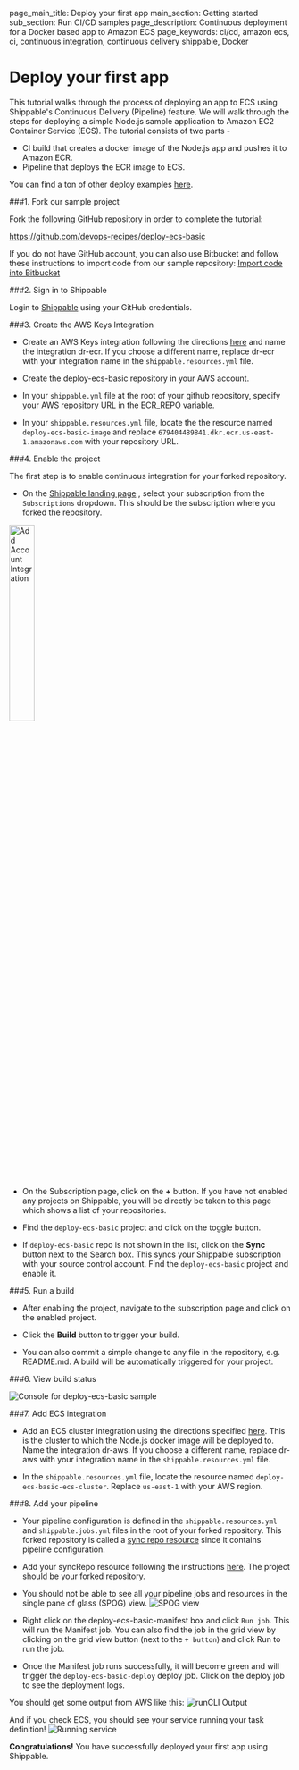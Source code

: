 page_main_title: Deploy your first app
main_section: Getting started
sub_section: Run CI/CD samples
page_description: Continuous deployment for a Docker based app to Amazon ECS
page_keywords: ci/cd, amazon ecs, ci, continuous integration, continuous delivery shippable, Docker

# Deploy your first app

This tutorial walks through the process of deploying an app to ECS using Shippable's Continuous Delivery (Pipeline) feature.
We will walk through the steps for deploying a simple Node.js sample application to Amazon EC2 Container Service (ECS). The
tutorial consists of two parts -
* CI build that creates a docker image of the Node.js app and pushes it to Amazon ECR.
* Pipeline that deploys the ECR image to ECS.

You can find a ton of other deploy examples [here](/deploy/why-deploy/).

###1. Fork our sample project

Fork the following GitHub repository in order to complete the tutorial:

<https://github.com/devops-recipes/deploy-ecs-basic>

If you do not have GitHub account, you can also use Bitbucket and follow these instructions to import code from our sample repository: [Import code into Bitbucket](https://confluence.atlassian.com/bitbucket/import-or-convert-code-from-an-existing-tool-795937450.html)

###2. Sign in to Shippable

Login to [Shippable](http://www.shippable.com) using your GitHub credentials.

###3. Create the AWS Keys Integration

- Create an AWS Keys integration following the directions [here](/ci/push-amazon-ecr/#setup) and name the integration dr-ecr. If you choose
a different name, replace dr-ecr with your integration name in the `shippable.resources.yml` file.

- Create the deploy-ecs-basic repository in your AWS account.

- In your `shippable.yml` file at the root of your github repository, specify your AWS repository URL in the ECR_REPO variable.

- In your `shippable.resources.yml` file, locate the the resource named `deploy-ecs-basic-image` and replace
`679404489841.dkr.ecr.us-east-1.amazonaws.com` with your repository URL.

###4. Enable the project

The first step is to enable continuous integration for your forked repository.

- On the [Shippable landing page](https://app.shippable.com) , select your subscription from the `Subscriptions` dropdown.
This should be the subscription where you forked the repository.
<img width="30%" height="30%" src="/images/platform/integrations/list-subscriptions.png" alt="Add Account Integration">

- On the Subscription page, click on the **+** button. If you have not enabled any projects on Shippable,
 you will be directly be taken to this page which shows a list of your repositories.

-  Find the `deploy-ecs-basic` project and click on the toggle button.

- If `deploy-ecs-basic` repo is not shown  in the list, click on the **Sync** button next to the Search box. This syncs your Shippable subscription with your source control account. Find the `deploy-ecs-basic` project and enable it.

###5. Run a build

- After enabling the project, navigate to the subscription page and click on the enabled project.

- Click the **Build** button to trigger your build.

- You can also commit a simple change to any file in the repository, e.g. README.md. A build will be automatically triggered for your project.

###6. View build status

![Console for deploy-ecs-basic sample](https://github.com/devops-recipes/deploy-ecs-basic/raw/master/public/resources/images/console.jpg)

###7. Add ECS integration

- Add an ECS cluster integration using the directions specified [here](/platform/integration/aws-iam/). This is the cluster to which the
Node.js docker image will be deployed to. Name the integration dr-aws.
If you choose a different name, replace dr-aws with your integration name in the `shippable.resources.yml` file.

- In the `shippable.resources.yml` file, locate the resource named `deploy-ecs-basic-ecs-cluster`. Replace `us-east-1` with your AWS
region.

###8. Add your pipeline

- Your pipeline configuration is defined in the `shippable.resources.yml` and `shippable.jobs.yml` files in the root of your forked repository.
This forked repository is called a [sync repo resource](/platform/workflow/resource/syncrepo) since it contains pipeline configuration.

- Add your syncRepo resource following the instructions [here](/platform/workflow/resource/syncrepo/#adding-a-syncrepo-from-the-ui). The project should
be your forked repository.

- You should not be able to see all your pipeline jobs and resources in the single pane of glass (SPOG) view.
![SPOG view](https://raw.githubusercontent.com/devops-recipes/deploy-ecs-basic/master/public/resources/images/pipeline-view.png)

- Right click on the deploy-ecs-basic-manifest box and click `Run job`. This will run the Manifest job.
You can also find the job in the grid view by clicking on the grid view button (next to the `+ button`) and click Run to run the job.

- Once the Manifest job runs successfully, it will become green and will trigger the `deploy-ecs-basic-deploy` deploy job. Click on the deploy
job to see the deployment logs.

You should get some output from AWS like this:
<img src="/images/deploy/amazon-ecs/basic-deployment-runcli-output.png" alt="runCLI Output">

And if you check ECS, you should see your service running your task definition!
<img src="/images/deploy/amazon-ecs/basic-deployment-service.png" alt="Running service">

**Congratulations!** You have successfully deployed your first app using Shippable.
